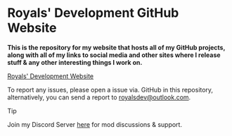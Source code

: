 # Royals' Development GitHub Website

**This is the repository for my website that hosts all of my GitHub projects, along with all of my links to social media and other sites where I release stuff & any other interesting things I work on.**

[Royals' Development Website](https://frvrroyals.github.io)

To report any issues, please open a issue via. GitHub in this repository, alternatively, you can send a report to [royalsdev@outlook.com](mailto:royalsdev@outlook.com?subject=Royals%E2%80%99%20Development%20Website%2FGitHub%20Report).



> [!TIP]
> Join my Discord Server [here](https://discord.gg/ywwvZ66QbX) for mod discussions & support.